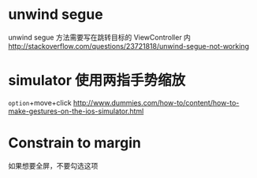 # unwind segue

unwind segue 方法需要写在跳转目标的 ViewController 内 <http://stackoverflow.com/questions/23721818/unwind-segue-not-working>

# simulator 使用两指手势缩放

`option`+move+click <http://www.dummies.com/how-to/content/how-to-make-gestures-on-the-ios-simulator.html>

# Constrain to margin

如果想要全屏，不要勾选这项
